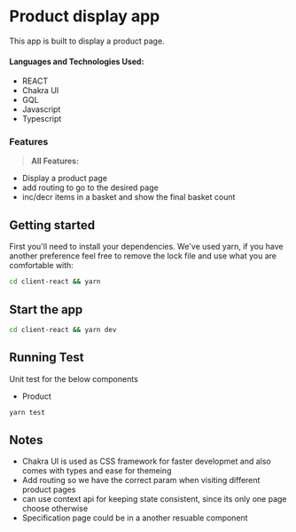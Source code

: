 # Product display app
This app is built to display a product page.
#### Languages and Technologies Used:
  - REACT
  - Chakra UI
  - GQL
  - Javascript
  - Typescript
### Features

> **All Features:**

  - Display a product page
  - add routing to go to the desired page
  - inc/decr items in a basket and show the final basket count

## Getting started

First you'll need to install your dependencies. We've used yarn, if you have another preference feel free to remove the lock file and use what you are comfortable with:

```sh
cd client-react && yarn
```

## Start the app

```sh
cd client-react && yarn dev
```

## Running Test
Unit test for the below components
  - Product


```bash
yarn test
```
## Notes

- Chakra UI is used as CSS framework for faster developmet and also comes with types and ease for themeing
- Add routing so we have the correct param when visiting different product pages
- can use context api for keeping state consistent, since its only one page choose otherwise
- Specification page could be in a another resuable component

